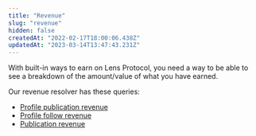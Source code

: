 ```yaml
---
title: "Revenue"
slug: "revenue"
hidden: false
createdAt: "2022-02-17T18:00:06.438Z"
updatedAt: "2023-03-14T13:47:43.231Z"
---
```


With built-in ways to earn on Lens Protocol, you need a way to be able to see a breakdown of the amount/value of what you have earned.

Our revenue resolver has these queries:

- [Profile publication revenue](doc:profile-publication-revenue)
- [Profile follow revenue](doc:profile-follow-revenue)
- [Publication revenue](doc:publication-revenue)
